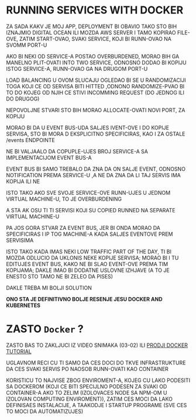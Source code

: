 # RUNNING SERVICES WITH DOCKER

ZA SADA KAKV JE MOJ APP, DEPLOYMENT BI OBAVIO TAKO STO BIH IZNAJMIO DIGITAL OCEAN ILI MOZDA AWS SERVER I TAMO KOPIRAO FILE-OVE, ZATIM START-OVAO, SVAKI SERVICE, KOJI BI RUNN-OVAO NA SVOMM PORT-U 

AKO BI NEKI OD SERVICE-A POSTAO OVERBURDENED, MORAO BIH GA MANELNO PLIT-OVATI INTO TWO SERVICE, ODNOSNO DODAO BI KOPIJU ISTOG SERVICE-A, RUNN-OVAO GA NA DRUGOM PORT-U

LOAD BALANCING U OVOM SLUCAJU OGLEDAO BI SE U RANDOMIZACIJI TOGA KOJI CE OD SERVISA BITI HITTED ,ODNONO RANDOMIZE-PVAO BI TO DO KOJEG OD NJIH CE STIVI INCOMMING REQUEST (DO JEDNOG ILI DO DRUGOG)

NEPOVOLJNE STVARI STO BIH MORAO ALLOCATE-OVATI NOVI PORT, ZA KOPIJU

MORAO BI DA U EVENT BUS-UDA SALJES IVENT-OVE I DO KOPIJE SERVISA, STO BI MORA D EKSPLICITNO SPECIFICIRAS, KAO I ZA OSTALE /events ENDPOINTE

NE BI VALJAALO DA COPUPLE-UJES BROJ SERVICE-A SA IMPLEMENTACIJOM EVENT BUS-A

EVENT BUS BI SAMO TREBALO DA ZNA DA ON SALJE EVENT, ODNOSNO NOTIFICATION PREMA SERVICE-U ,A NE DA ZNA DA LI TAJ SERVIS IMA KOPIJA ILI NE

ISTO TAKO AKO SVE SVOJE SERVICE-OVE RUNN-UJES U JEDNOM VIRTUAL MACHINE-U, TO JE OVERBURDENING

A STA AK OSU TI TI SERVISI KOJI SU COPIED RUNNED NA SEPARATE VIRTUAL MACHINE-U

PA JOS GORA STVAR ZA EVENT BUS, JER BI ONDA MORAO DA SPECIFICIRAS I IP TOG MACHINE-A KADA SALJES EVENTOVE PREM SERVISIMA

ISTO TAKO KADA IMAS NEKI LOW TRAFFIC PART OF THE DAY, TI BI MOZDA ODLUCIO DA UKLONIS NEKE KOPIJE SERVISA; MORAO BI I TU EDITUJES EVENT BUS, KAKO NE BI SLAO EVENT-OVE PREMA TIM KOPIJAMA; DAKLE IMAO BI DODATNE USLOVNE IZHJAVE (A TO JE ENESTO STO TAMO NE BI ZELEO DA PISES)

DAKLE TREBA MI BOLJI SOLUTION

**ONO STA JE DEFINITIVNO BOLJE RESENJE JESU DOCKER AND KUBERNETES**

# ZASTO `Docker` ?

ZASTO BAS TO ZAKLJUCI IZ VIDEO SNIMAKA (03-02) ILI [PRODJI DOCKER TUTORIAL](https://github.com/Rade58/exploring_docker)

UGLAVNOM RECI CU TI SAMO DA CES DOCI DO TKVE INFRASTRUKTURE DA CES SVAKI SERVIS PO NAOSOB RUNN-OVATI KAO CONTAINER

KORISTICU TO NAJVISE ZBOG ENVIROMENT-A, KOJEG CU LAKO PODESITI SA DOCKEROM (KOJI CE BITI SPECIJLNO PODESEN ZA SVAKI OD CONTAINER-A AKO TO ZELIM (IZOLOVACES NODE SA NPM-OM U IZOLOVAN COMPUTING ENVIROMENT)), ZATIM CES MOCI DA LAKO DEFINISAES INSTALACIJE, A TAAKODJE I STARTUP PROGRAME (SVE CES TO MOCI DA AUTOMATIZUJES)


